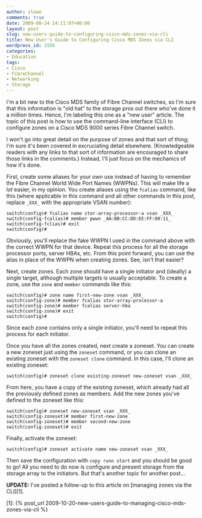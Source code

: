 ```yaml
---
author: slowe
comments: true
date: 2009-08-24 14:11:07+00:00
layout: post
slug: new-users-guide-to-configuring-cisco-mds-zones-via-cli
title: New User's Guide to Configuring Cisco MDS Zones via CLI
wordpress_id: 1556
categories:
- Education
tags:
- Cisco
- FibreChannel
- Networking
- Storage
---
```


I'm a bit new to the Cisco MDS family of Fibre Channel switches, so I'm sure that this information is "old hat" to the storage pros out there who've done it a million times. Hence, I'm labeling this one as a "new user" article. The topic of this post is how to use the command-line interface (CLI) to configure zones on a Cisco MDS 9000 series Fibre Channel switch.

I won't go into great detail on the purpose of zones and that sort of thing; I'm sure it's been covered in excruciating detail elsewhere. (Knowledgeable readers with any links to that sort of information are encouraged to share those links in the comments.) Instead, I'll just focus on the mechanics of how it's done.

First, create some aliases for your own use instead of having to remember the Fibre Channel World Wide Port Names (WWPNs). This will make life a _lot_ easier, in my opinion. You create aliases using the `fcalias` command, like this (where applicable in this command and all other commands in this post, replace `_XXX_` with the appropriate VSAN number):

	switch(config)# fcalias name stor-array-processor-a vsan _XXX_  
	switch(config-fcalias)# member pwwn _AA:BB:CC:DD:EE:FF:00:11_  
	switch(config-fclias)# exit  
	switch(config)#

Obviously, you'll replace the fake WWPN I used in the command above with the correct WWPN for that device. Repeat this process for all the storage processor ports, server HBAs, etc. From this point forward, you can use the alias in place of the WWPN when creating zones. See, isn't that easier?

Next, create zones. Each zone should have a single initiator and (ideally) a single target, although multiple targets is usually acceptable. To create a zone, use the `zone` and `member` commands like this:

	switch(config)# zone name first-new-zone vsan _XXX_  
	switch(config-zone)# member fcalias stor-array-processor-a  
	switch(config-zone)# member fcalias server-hba  
	switch(config-zone)# exit  
	switch(config)#

Since each zone contains only a single initiator, you'll need to repeat this process for each initiator.

Once you have all the zones created, next create a zoneset. You can create a new zoneset just using the `zoneset` command, or you can clone an existing zoneset with the `zoneset clone` command. In this case, I'll clone an existing zoneset:

	switch(config)# zoneset clone existing-zoneset new-zoneset vsan _XXX_

From here, you have a copy of the existing zoneset, which already had all the previously defined zones as members. Add the new zones you've defined to the zoneset like this:

	switch(config)# zoneset new-zoneset vsan _XXX_  
	switch(config-zoneset)# member first-new-zone  
	switch(config-zoneset)# member second-new-zone  
	switch(config-zoneset)# exit

Finally, activate the zoneset:

	switch(config)# zoneset activate name new-zoneset vsan _XXX_

Then save the configuration with `copy runn start` and you should be good to go! All you need to do now is configure and present storage from the storage array to the initiators. But that's another topic for another post...

**UPDATE:** I've posted a follow-up to this article on [managing zones via the CLI][1].

[1]: {% post_url 2009-10-20-new-users-guide-to-managing-cisco-mds-zones-via-cli %}